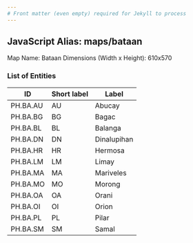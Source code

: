 ```yaml
---
# Front matter (even empty) required for Jekyll to process
---
```


## JavaScript Alias: maps/bataan

Map Name: Bataan
Dimensions (Width x Height): 610x570





### List of Entities

ID | Short label | Label
---|---|---|
PH.BA.AU | AU | Abucay
PH.BA.BG | BG | Bagac
PH.BA.BL | BL | Balanga
PH.BA.DN | DN | Dinalupihan
PH.BA.HR | HR | Hermosa
PH.BA.LM | LM | Limay
PH.BA.MA | MA | Mariveles
PH.BA.MO | MO | Morong
PH.BA.OA | OA | Orani
PH.BA.OI | OI | Orion
PH.BA.PL | PL | Pilar
PH.BA.SM | SM | Samal